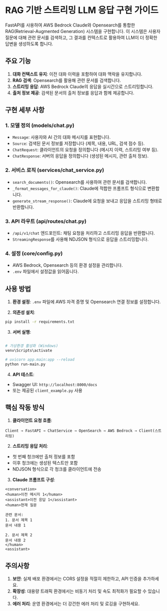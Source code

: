 # RAG 기반 스트리밍 LLM 응답 구현 가이드

FastAPI를 사용하여 AWS Bedrock Claude와 Opensearch를 통합한 RAG(Retrieval-Augmented Generation) 시스템을 구현합니다. 이 시스템은 사용자 질문에 대해 관련 문서를 검색하고, 그 결과를 컨텍스트로 활용하여 LLM이 더 정확한 답변을 생성하도록 합니다.

## 주요 기능

1. **대화 컨텍스트 유지**: 이전 대화 이력을 포함하여 대화 맥락을 유지합니다.
2. **RAG 검색**: Opensearch를 활용해 관련 문서를 검색합니다.
3. **스트리밍 응답**: AWS Bedrock Claude의 응답을 실시간으로 스트리밍합니다.
4. **출처 정보 제공**: 검색된 문서의 출처 정보를 응답과 함께 제공합니다.

## 구현 세부 사항

### 1. 모델 정의 (models/chat.py)

- `Message`: 사용자와 AI 간의 대화 메시지를 표현합니다.
- `Source`: 검색된 문서 정보를 저장합니다 (제목, 내용, URL, 검색 점수 등).
- `ChatRequest`: 클라이언트의 요청을 정의합니다 (메시지 이력, 스트리밍 여부 등).
- `ChatResponse`: 서버의 응답을 정의합니다 (생성된 메시지, 관련 출처 정보).

### 2. 서비스 로직 (services/chat_service.py)

- `search_documents()`: Opensearch를 사용하여 관련 문서를 검색합니다.
- `_format_messages_for_claude()`: Claude에 적합한 프롬프트 형식으로 변환합니다.
- `generate_stream_response()`: Claude에 요청을 보내고 응답을 스트리밍 형태로 반환합니다.

### 3. API 라우트 (api/routes/chat.py)

- `/api/v1/chat` 엔드포인트: 채팅 요청을 처리하고 스트리밍 응답을 반환합니다.
- `StreamingResponse`를 사용해 NDJSON 형식으로 응답을 스트리밍합니다.

### 4. 설정 (core/config.py)

- AWS Bedrock, Opensearch 등의 환경 설정을 관리합니다.
- `.env` 파일에서 설정값을 읽어옵니다.

## 사용 방법

1. **환경 설정**:
`.env` 파일에 AWS 자격 증명 및 Opensearch 연결 정보를 설정합니다.

2. **의존성 설치**:
```bash
pip install -r requirements.txt
```

3. **서버 실행**:
```bash

# 가상환경 활성화 (Windows)
venv\Scripts\activate

# uvicorn app.main:app --reload
python run-main.py

```

4. **API 테스트**:
- Swagger UI: `http://localhost:8000/docs`
- 또는 제공된 `client_example.py` 사용

## 핵심 작동 방식

1. **클라이언트 요청 흐름**:
```
Client → FastAPI → ChatService → OpenSearch → AWS Bedrock → Client(스트리밍)
```

2. **스트리밍 응답 처리**:
- 첫 번째 청크에만 출처 정보를 포함
- 이후 청크에는 생성된 텍스트만 포함
- NDJSON 형식으로 각 청크를 클라이언트에 전송

3. **Claude 프롬프트 구성**:
```
<conversation>
<human>이전 메시지 1</human>
<assistant>이전 응답 1</assistant>
<human>현재 질문

관련 문서:
1. 문서 제목 1
문서 내용 1

2. 문서 제목 2
문서 내용 2
</human>
<assistant>
```

## 주의사항

1. **보안**: 실제 배포 환경에서는 CORS 설정을 적절히 제한하고, API 인증을 추가하세요.
2. **확장성**: 대용량 트래픽 환경에서는 비동기 처리 및 속도 최적화가 필요할 수 있습니다.
3. **에러 처리**: 운영 환경에서는 더 강건한 에러 처리 및 로깅을 구현하세요.
